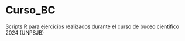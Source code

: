 # Curso_BC
Scripts R para ejercicios realizados durante el curso de buceo científico 2024 (UNPSJB)


